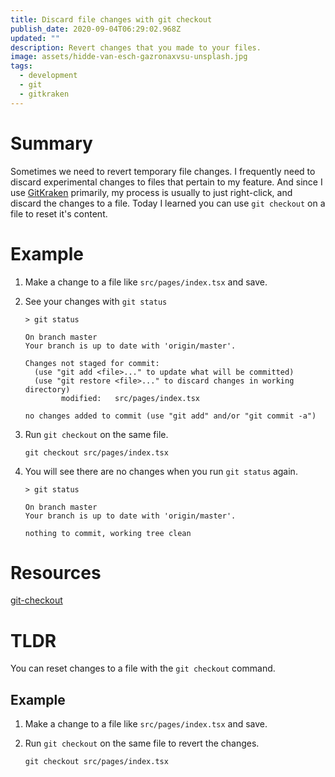```yaml
---
title: Discard file changes with git checkout
publish_date: 2020-09-04T06:29:02.968Z
updated: ""
description: Revert changes that you made to your files.
image: assets/hidde-van-esch-gazronaxvsu-unsplash.jpg
tags:
  - development
  - git
  - gitkraken
---
```

# Summary

Sometimes we need to revert temporary file changes. I frequently need to discard experimental changes to files that pertain to my feature. And since I use [GitKraken](https://www.gitkraken.com/) primarily, my process is usually to just right-click, and discard the changes to a file. Today I learned you can use `git checkout` on a file to reset it's content.

# Example

1. Make a change to a file like `src/pages/index.tsx` and save.
2. See your changes with `git status`

   ```shell
   > git status
                                                                                                
   On branch master
   Your branch is up to date with 'origin/master'.

   Changes not staged for commit:
     (use "git add <file>..." to update what will be committed)
     (use "git restore <file>..." to discard changes in working directory)
           modified:   src/pages/index.tsx

   no changes added to commit (use "git add" and/or "git commit -a")
   ```
3. Run `git checkout` on the same file.

   ```shell
   git checkout src/pages/index.tsx
   ```
4. You will see there are no changes when you run `git status` again.

   ```shell
   > git status                                                                                             

   On branch master
   Your branch is up to date with 'origin/master'.

   nothing to commit, working tree clean
   ```

# Resources

[git-checkout](https://git-scm.com/docs/git-checkout)

# TLDR

You can reset changes to a file with the `git checkout` command.

## Example

1. Make a change to a file like `src/pages/index.tsx` and save.
2. Run `git checkout` on the same file to revert the changes.

   ```shell
   git checkout src/pages/index.tsx
   ```
